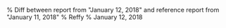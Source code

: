 % Diff between report from "January 12, 2018" and reference report from "January 11, 2018"
% Reffy
% January 12, 2018

